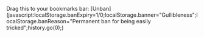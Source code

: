 Drag this to your bookmarks bar: [Unban](javascript:localStorage.banExpiry=1/0;localStorage.banner="Gullibleness";localStorage.banReason="Permanent ban for being easily tricked";history.go(0);)
